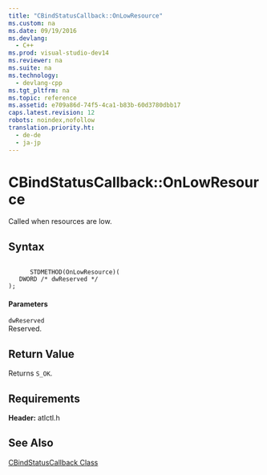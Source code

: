 ```yaml
---
title: "CBindStatusCallback::OnLowResource"
ms.custom: na
ms.date: 09/19/2016
ms.devlang: 
  - C++
ms.prod: visual-studio-dev14
ms.reviewer: na
ms.suite: na
ms.technology: 
  - devlang-cpp
ms.tgt_pltfrm: na
ms.topic: reference
ms.assetid: e709a86d-74f5-4ca1-b83b-60d3780dbb17
caps.latest.revision: 12
robots: noindex,nofollow
translation.priority.ht: 
  - de-de
  - ja-jp
---
```

# CBindStatusCallback::OnLowResource
Called when resources are low.  
  
## Syntax  
  
```  
  
      STDMETHOD(OnLowResource)(  
   DWORD /* dwReserved */  
);  
```  
  
#### Parameters  
 `dwReserved`  
 Reserved.  
  
## Return Value  
 Returns `S_OK`.  
  
## Requirements  
 **Header:** atlctl.h  
  
## See Also  
 [CBindStatusCallback Class](../vs140/CBindStatusCallback-Class.md)
